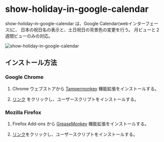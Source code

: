 # show-holiday-in-google-calendar

show-holiday-in-google-calendar は、Google Calendar(webインターフェース)に、
日本の祝日名の表示と、土日祝日の背景色の変更を行う。
月ビューと２週間ビューのみの対応。

![show-holiday-in-google-calendar](https://raw.github.com/wiki/draqoon/show-holiday-in-google-calendar/images/screenshot.png)



## インストール方法

### Google Chrome

1. Chrome ウェブストアから [Tampermonkey](https://chrome.google.com/webstore/detail/tampermonkey/dhdgffkkebhmkfjojejmpbldmpobfkfo?hl=ja&gl=JP) 機能拡張をインストールする。

1. [リンク](https://github.com/draqoon/chrome-userscripts/raw/master/show-holiday-in-google-calendar.user.js) をクリックし、ユーザースクリプトをインストールする。


### Mozilla Firefox

1. Firefox Add-ons から [GreaseMonkey](https://addons.mozilla.org/ja/firefox/addon/greasemonkey/) 機能拡張をインストールする。

1. [リンク](https://github.com/draqoon/chrome-userscripts/raw/master/show-holiday-in-google-calendar.user.js)をクリックし、ユーザースクリプトをインストールする。


